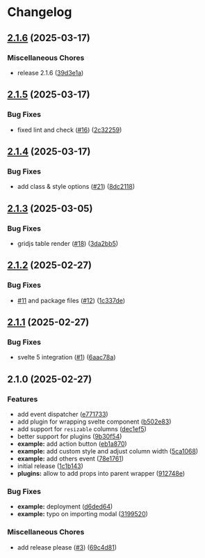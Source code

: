 # Changelog

## [2.1.6](https://github.com/VortechSolutions/gridjs-svelte/compare/v2.1.5...v2.1.6) (2025-03-17)


### Miscellaneous Chores

* release 2.1.6 ([39d3e1a](https://github.com/VortechSolutions/gridjs-svelte/commit/39d3e1a33d63ed1ba5a8e78a92a2fc41f9842058))

## [2.1.5](https://github.com/VortechSolutions/gridjs-svelte/compare/v2.1.4...v2.1.5) (2025-03-17)


### Bug Fixes

* fixed lint and check ([#16](https://github.com/VortechSolutions/gridjs-svelte/issues/16)) ([2c32259](https://github.com/VortechSolutions/gridjs-svelte/commit/2c32259c6e2bfcca174187c031d1fc46dc3ca54e))

## [2.1.4](https://github.com/VortechSolutions/gridjs-svelte/compare/v2.1.3...v2.1.4) (2025-03-17)


### Bug Fixes

* add class & style options ([#21](https://github.com/VortechSolutions/gridjs-svelte/issues/21)) ([8dc2118](https://github.com/VortechSolutions/gridjs-svelte/commit/8dc2118063a73121600067fd9ee0d1aa32957741))

## [2.1.3](https://github.com/VortechSolutions/gridjs-svelte/compare/v2.1.2...v2.1.3) (2025-03-05)


### Bug Fixes

* gridjs table render ([#18](https://github.com/VortechSolutions/gridjs-svelte/issues/18)) ([3da2bb5](https://github.com/VortechSolutions/gridjs-svelte/commit/3da2bb5067a5a141d5a66c2bd0983b474527c031))

## [2.1.2](https://github.com/VortechSolutions/gridjs-svelte/compare/v2.1.1...v2.1.2) (2025-02-27)


### Bug Fixes

* [#11](https://github.com/VortechSolutions/gridjs-svelte/issues/11) and package files ([#12](https://github.com/VortechSolutions/gridjs-svelte/issues/12)) ([1c337de](https://github.com/VortechSolutions/gridjs-svelte/commit/1c337de333cb7ca230f726f49b8f96eb81fda351))

## [2.1.1](https://github.com/VortechSolutions/gridjs-svelte/compare/v2.1.0...v2.1.1) (2025-02-27)


### Bug Fixes

* svelte 5 integration ([#1](https://github.com/VortechSolutions/gridjs-svelte/issues/1)) ([6aac78a](https://github.com/VortechSolutions/gridjs-svelte/commit/6aac78af2e6807465322360bc59ff8dd7454f742))

## 2.1.0 (2025-02-27)

### Features

- add event dispatcher ([e771733](https://github.com/VortechSolutions/gridjs-svelte/commit/e771733f5602fa88372f9791675e075c30da76f6))
- add plugin for wrapping svelte component ([b502e83](https://github.com/VortechSolutions/gridjs-svelte/commit/b502e838080fe0d047973bc44c762ed520b05186))
- add support for `resizable` columns ([dec1ef5](https://github.com/VortechSolutions/gridjs-svelte/commit/dec1ef5922140e5a529faae94bccf3893829ccd0))
- better support for plugins ([9b30f54](https://github.com/VortechSolutions/gridjs-svelte/commit/9b30f54ce0c80707e99d828b543086ac7a0c1a8f))
- **example:** add action button ([eb1a870](https://github.com/VortechSolutions/gridjs-svelte/commit/eb1a87050ad3d1a61fe8a2301ff779857f672364))
- **example:** add custom style and adjust column width ([5ca1068](https://github.com/VortechSolutions/gridjs-svelte/commit/5ca1068e086a1ffcafc1b77ddfbed8a90c460bc1))
- **example:** add others event ([78e1761](https://github.com/VortechSolutions/gridjs-svelte/commit/78e176185803e70cec9d4de54dc0875d864da67a))
- initial release ([1c1b143](https://github.com/VortechSolutions/gridjs-svelte/commit/1c1b14365e31f96c79531d622bea9909ad9a7931))
- **plugins:** allow to add props into parent wrapper ([912748e](https://github.com/VortechSolutions/gridjs-svelte/commit/912748eca523d69e3d8992c5a156e6091a342678))

### Bug Fixes

- **example:** deployment ([d6ded64](https://github.com/VortechSolutions/gridjs-svelte/commit/d6ded6457cd2563c08c0ce9cef6944fe5aa91999))
- **example:** typo on importing modal ([3199520](https://github.com/VortechSolutions/gridjs-svelte/commit/319952031beb0a250115626ac165e7f1c80ad92c))

### Miscellaneous Chores

- add release please ([#3](https://github.com/VortechSolutions/gridjs-svelte/issues/3)) ([69c4d81](https://github.com/VortechSolutions/gridjs-svelte/commit/69c4d81c8c73ff9ff83325b3d78271224c834cf7))

